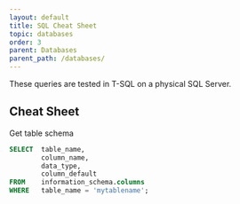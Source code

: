 ```yaml
---
layout: default
title: SQL Cheat Sheet
topic: databases
order: 3
parent: Databases
parent_path: /databases/
---
```


These queries are tested in T-SQL on a physical SQL Server.

## Cheat Sheet

Get table schema
```sql
SELECT  table_name,
        column_name,
        data_type,
        column_default
FROM    information_schema.columns
WHERE   table_name = 'mytablename';
```